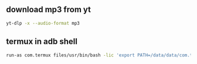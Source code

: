 ## download mp3 from yt

```sh
yt-dlp -x --audio-format mp3
```
## termux in adb shell
```sh
run-as com.termux files/usr/bin/bash -lic 'export PATH=/data/data/com.termux/files/usr/bin:/data/data/com.termux/files/usr/bin; export LD_PRELOAD=/data/data/com.termux/files/usr/lib/libtermux-exec.so; bash -i'
```
